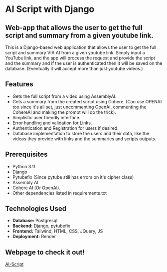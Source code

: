 # AI Script with Django

## Web-app that allows the user to get the full script and summary from a given youtube link.

This is a Django-based web application that allows the user to get the full script and summary VIA AI from a given youtube link. Simply input a YouTube link, and the app will process the request and provide the script and the summary and if the user is authenticated then it will be saved on the database. (Eventually it will accept more than just youtube videos.)

## Features

* Gets the full script from a video using AssemblyAI.
* Gets a summary from the created script using Cohere. (Can use OPENAI too since it's all set, just uncommenting OpenAI, commenting the CohereAI and making the prompt will do the trick).
* Simplistic user friendly interface.
* Error handling and validation for Links.
* Authentication and Registration for users if desired.
* Database implementation to store the users and their data, like the videos they provide with links and the summaries and scripts outputs.

## Prerequisites

* Python 3.11
* Django
* Pytubefix (Since pytube still has errors on it's cipher class)
* Assembly AI
* Cohere AI (Or OpenAI).
* Other dependencies listed in requirements.txt

## Technologies Used

* **Database:** Postgresql
* **Backend:** Django, pytubefix
* **Frontend:** Tailwind, HTML, CSS, JQuery, JS
* **Deployment:** Render

## Webpage to check it out!
[AI-Script](https://ai-script.onrender.com/)